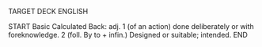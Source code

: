 TARGET DECK
ENGLISH

START
Basic
Calculated
Back: adj. 1 (of an action) done deliberately or with foreknowledge. 2 (foll. By to + infin.) Designed or suitable; intended.
END
